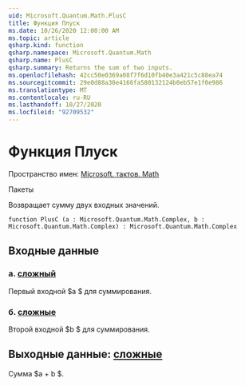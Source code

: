 ```yaml
---
uid: Microsoft.Quantum.Math.PlusC
title: Функция Плуск
ms.date: 10/26/2020 12:00:00 AM
ms.topic: article
qsharp.kind: function
qsharp.namespace: Microsoft.Quantum.Math
qsharp.name: PlusC
qsharp.summary: Returns the sum of two inputs.
ms.openlocfilehash: 42cc50e0369a08f7f6d10fb40e3a421c5c88ea74
ms.sourcegitcommit: 29e0d88a30e4166fa580132124b0eb57e1f0e986
ms.translationtype: MT
ms.contentlocale: ru-RU
ms.lasthandoff: 10/27/2020
ms.locfileid: "92709532"
---
```

# <a name="plusc-function"></a>Функция Плуск

Пространство имен: [Microsoft. тактов. Math](xref:Microsoft.Quantum.Math)

Пакеты [](https://nuget.org/packages/)


Возвращает сумму двух входных значений.

```qsharp
function PlusC (a : Microsoft.Quantum.Math.Complex, b : Microsoft.Quantum.Math.Complex) : Microsoft.Quantum.Math.Complex
```


## <a name="input"></a>Входные данные

### <a name="a--complex"></a>а. [сложный](xref:Microsoft.Quantum.Math.Complex)

Первый входной $a $ для суммирования.


### <a name="b--complex"></a>б. [сложные](xref:Microsoft.Quantum.Math.Complex)

Второй входной $b $ для суммирования.



## <a name="output--complex"></a>Выходные данные: [сложные](xref:Microsoft.Quantum.Math.Complex)

Сумма $a + b $.